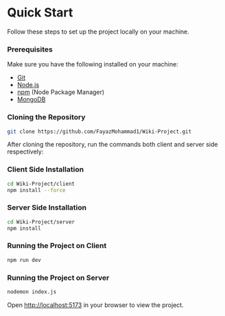 # Quick Start

Follow these steps to set up the project locally on your machine.

### Prerequisites

Make sure you have the following installed on your machine:

- [Git](https://git-scm.com/)
- [Node.js](https://nodejs.org/en)
- [npm](https://www.npmjs.com/) (Node Package Manager)
- [MongoDB](https://www.mongodb.com/try/download/community)

### Cloning the Repository
```bash
git clone https://github.com/FayazMohammad1/Wiki-Project.git
```
After cloning the repository, run the commands both client and server side respectively:

### Client Side Installation
```bash
cd Wiki-Project/client
npm install --force
```

### Server Side Installation
```bash
cd Wiki-Project/server
npm install
```

### Running the Project on Client 
```bash
npm run dev
```

### Running the Project on Server 
```bash
nodemon index.js
```
Open [http://localhost:5173](http://localhost:5173) in your browser to view the project.
